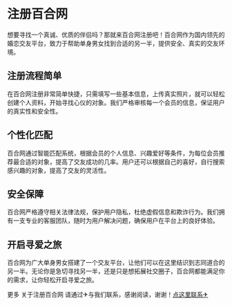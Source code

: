 # 注册百合网

想要寻找一个真诚、优质的伴侣吗？那就来百合网注册吧！百合网作为国内领先的婚恋交友平台，致力于帮助单身男女找到合适的另一半，提供安全、真实的交友环境。

## 注册流程简单

在百合网注册非常简单快捷，只需填写一些基本信息，上传真实照片，就可以轻松创建个人资料，开始寻找心仪的对象。我们严格审核每一个会员的信息，保证用户的真实性和安全性。

## 个性化匹配

百合网通过智能匹配系统，根据会员的个人信息、兴趣爱好等条件，为每位会员推荐最合适的对象，提高了交友成功的几率。用户还可以根据自己的喜好，自行搜索感兴趣的对象，提高了交友的灵活性。

## 安全保障

百合网严格遵守相关法律法规，保护用户隐私，杜绝虚假信息和欺诈行为。我们拥有一支专业的客服团队，随时为用户解决问题，确保用户在平台上的良好体验。

## 开启寻爱之旅

百合网为广大单身男女搭建了一个交友平台，让他们可以在这里结识到志同道合的另一半。无论你是急切寻找另一半，还是只是想拓展社交圈子，百合网都能满足你的需求，让你轻松开启寻爱之旅。

更多 关于注册百合网 请通过✈与我们联系，感谢阅读，谢谢！[点这里联系✈](https://gg.k02.cc)